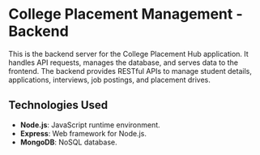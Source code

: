 # College Placement Management - Backend

This is the backend server for the College Placement Hub application. It handles API requests, manages the database, and serves data to the frontend. The backend provides RESTful APIs to manage student details, applications, interviews, job postings, and placement drives.

## Technologies Used

- **Node.js**: JavaScript runtime environment.
- **Express**: Web framework for Node.js.
- **MongoDB**: NoSQL database.

